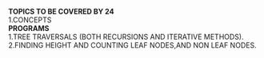 **TOPICS TO BE COVERED BY 24** <br>
1.CONCEPTS <br>
**PROGRAMS** <br>
1.TREE TRAVERSALS (BOTH RECURSIONS AND ITERATIVE METHODS).
<br>
2.FINDING HEIGHT AND COUNTING LEAF NODES,AND NON LEAF NODES. <br>



